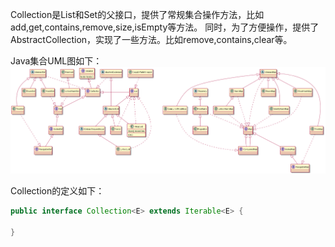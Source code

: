 Collection是List和Set的父接口，提供了常规集合操作方法，比如add,get,contains,remove,size,isEmpty等方法。
同时，为了方便操作，提供了AbstractCollection，实现了一些方法。比如remove,contains,clear等。


Java集合UML图如下：
![](/imgs/java_collection_uml.png)

Collection的定义如下：
```java
public interface Collection<E> extends Iterable<E> {
    
}
```